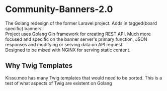 # Community-Banners-2.0
The Golang redesign of the former Laravel project. Adds in tagged(board specific) banners. <br/>
Project uses Golang Gin framework for creating REST API. Much more focused and specific on the banner server's primary function, JSON responses and modifying or serving data on API request. <br/>
Designed to be mixed with NGINX for serving static content.
## Why Twig Templates
Kissu.moe has many Twig templates that would need to be ported. This is a test of what aspects of Twig are existent on Golang